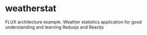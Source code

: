 # weatherstat
FLUX architecture example. Weather statistics application for good understanding and learning Reduxjs and Reactjs
